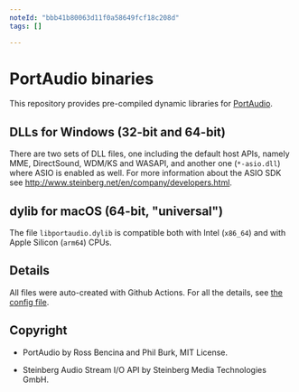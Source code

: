```yaml
---
noteId: "bbb41b80063d11f0a58649fcf18c208d"
tags: []

---
```


PortAudio binaries
==================

This repository provides pre-compiled dynamic libraries for
[PortAudio](http://www.portaudio.com/).

DLLs for Windows (32-bit and 64-bit)
------------------------------------

There are two sets of DLL files,
one including the default host APIs,
namely MME, DirectSound, WDM/KS and WASAPI,
and another one (`*-asio.dll`) where ASIO is enabled as well.
For more information about the ASIO SDK see
http://www.steinberg.net/en/company/developers.html.

dylib for macOS (64-bit, "universal")
----------------------------------------

The file `libportaudio.dylib` is compatible both
with Intel (`x86_64`) and with Apple Silicon (`arm64`) CPUs.

Details
-------

All files were auto-created with Github Actions.
For all the details, see [the config file](.github/workflows/build-libs.yml).

Copyright
---------

* PortAudio by Ross Bencina and Phil Burk, MIT License.

* Steinberg Audio Stream I/O API by Steinberg Media Technologies GmbH.
